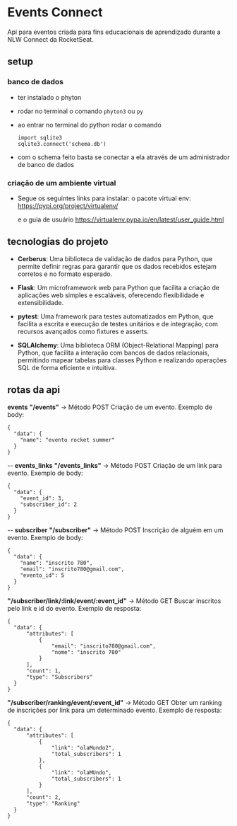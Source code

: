 # Events Connect

Api para eventos criada para fins educacionais de aprendizado durante a NLW Connect da RocketSeat.

## setup

### banco de dados

- ter instalado o phyton
- rodar no terminal o comando `phyton3` ou `py`
- ao entrar no terminal do python rodar o comando

  ```
  import sqlite3
  sqlite3.connect('schema.db')
  ```

- com o schema feito basta se conectar a ela através de um administrador de banco de dados

### criação de um ambiente virtual

- Segue os seguintes links para instalar:
  o pacote virtual env:
  https://pypi.org/project/virtualenv/

  e o guia de usuário
  https://virtualenv.pypa.io/en/latest/user_guide.html

## tecnologias do projeto

- **Cerberus**:
  Uma biblioteca de validação de dados para Python, que permite definir regras para garantir que os dados recebidos estejam corretos e no formato esperado.

- **Flask**:
  Um microframework web para Python que facilita a criação de aplicações web simples e escaláveis, oferecendo flexibilidade e extensibilidade.

- **pytest**:
  Uma framework para testes automatizados em Python, que facilita a escrita e execução de testes unitários e de integração, com recursos avançados como fixtures e asserts.

- **SQLAlchemy**:
  Uma biblioteca ORM (Object-Relational Mapping) para Python, que facilita a interação com bancos de dados relacionais, permitindo mapear tabelas para classes Python e realizando operações SQL de forma eficiente e intuitiva.

## rotas da api

**events**
**"/events"** -> Método POST
Criação de um evento. Exemplo de body:

```
{
  "data": {
    "name": "evento rocket summer"
  }
}
```

--
**events_links**
**"/events_links"** -> Método POST
Criação de um link para evento. Exemplo de body:

```
{
  "data": {
    "event_id": 3,
    "subscriber_id": 2
  }
}
```

--
**subscriber**
**"/subscriber"** -> Método POST
Inscrição de alguém em um evento. Exemplo de body:

```
{
  "data": {
    "name": "inscrito 780",
    "email": "inscrito780@gmail.com",
    "evento_id": 5
  }
}
```

**"/subscriber/link/:link/event/:event_id"** -> Método GET
Buscar inscritos pelo link e id do evento. Exemplo de resposta:

```
{
  "data": {
      "attributes": [
          {
              "email": "inscrito780@gmail.com",
              "nome": "inscrito 780"
          }
      ],
      "count": 1,
      "type": "Subscribers"
  }
}
```

**"/subscriber/ranking/event/:event_id"** -> Método GET
Obter um ranking de inscrições por link para um determinado evento. Exemplo de resposta:

```
{
  "data": {
      "attributes": [
          {
              "link": "olaMundo2",
              "total_subscribers": 1
          },
          {
              "link": "olaMUndo",
              "total_subscribers": 1
          }
      ],
      "count": 2,
      "type": "Ranking"
  }
}
```
